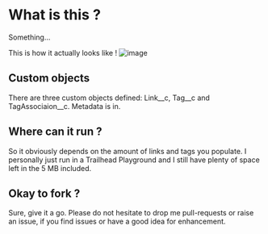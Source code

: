 # What is this ?

Something...

This is how it actually looks like !
![image](https://user-images.githubusercontent.com/16976573/218338061-13172686-24cb-4cc8-917b-926dcfd00be8.png)

## Custom objects

There are three custom objects defined: Link__c, Tag__c and TagAssociaion__c. Metadata is in.

## Where can it run ?
So it obviously depends on the amount of links and tags you populate. I personally just run in a Trailhead Playground and I still have plenty of space left in the 5 MB included.

## Okay to fork ?

Sure, give it a go. Please do not hesitate to drop me pull-requests or raise an issue, if you find issues or have a good idea for enhancement.
